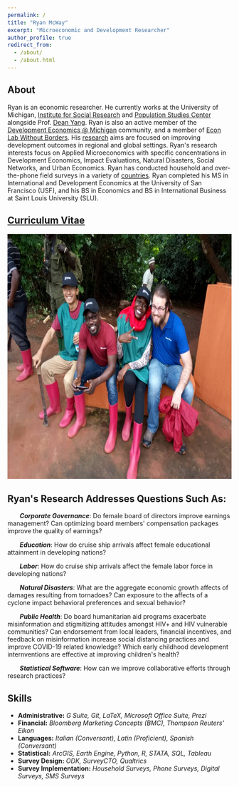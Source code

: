 ```yaml
---
permalink: /
title: "Ryan McWay"
excerpt: "Microeconomic and Development Researcher"
author_profile: true
redirect_from: 
  - /about/
  - /about.html
---
```


<!-- Should add a cover photo. Maybe from the field -->

About
----
Ryan is an economic researcher. He currently works at the University of Michigan, [Institute for Social Research](https://isr.umich.edu/) and [Population Studies Center](https://www.psc.isr.umich.edu/people/staff.html) alongside Prof. [Dean Yang](https://sites.lsa.umich.edu/deanyang/). Ryan is also an active member of the [Development Economics @ Michigan](https://devecon.umich.edu/people/) community, and a member of [Econ Lab Without Borders](https://www.alessandracassar.net/econ-lab-without-borders.html). His [research](/research/) aims are focused on improving development outcomes in regional and global settings.  Ryan's research interests focus on Applied Microeconomics with specific concentrations in Development Economics, Impact Evaluations, Natural Disasters, Social Networks, and Urban Economics. Ryan has conducted household and over-the-phone field surveys in a variety of [countries](/fieldwork/). Ryan completed his MS in International and Development Economics at the University of San Francisco (USF), and his BS in Economics and BS in International Business at Saint Louis University (SLU).

## [Curriculum Vitae](/cv/)

<img src="/images/brac_fieldwork.jpg" width="100%" height="550">

##  Ryan's Research Addresses Questions Such As:

&nbsp;&nbsp;&nbsp;&nbsp;&nbsp;&nbsp;  ***Corporate Governance***: Do female board of directors improve earnings management? Can optimizing board members' compensation packages improve the quality of earnings?

&nbsp;&nbsp;&nbsp;&nbsp;&nbsp;&nbsp;  ***Education***: How do cruise ship arrivals affect female educational attainment in developing nations? 

&nbsp;&nbsp;&nbsp;&nbsp;&nbsp;&nbsp;  ***Labor***: How do cruise ship arrivals affect the female labor force in developing nations? 

&nbsp;&nbsp;&nbsp;&nbsp;&nbsp;&nbsp;  ***Natural Disasters***: What are the aggregate economic growth affects of damages resulting from tornadoes? Can exposure to the affects of a cyclone impact behavioral preferences and sexual behavior?

&nbsp;&nbsp;&nbsp;&nbsp;&nbsp;&nbsp;  ***Public Health***: Do board humanitarian aid programs exacerbate misinformation and stigmitizing attitudes amongst HIV+ and HIV vulnerable communities? Can endorsement from local leaders, financial incentives, and feedback on misinformation increase social distancing practices and improve COVID-19 related knowledge? Which early childhood development internventions are effective at improving children's health?

&nbsp;&nbsp;&nbsp;&nbsp;&nbsp;&nbsp;  ***Statistical Software***: How can we improve collaborative efforts through research practices? 

Skills
----
* **Administrative:** *G Suite, Git, LaTeX, Microsoft Office Suite, Prezi*
* **Financial:** *Bloomberg Marketing Concepts (BMC), Thompson Reuters' Eikon*
* **Languages:** *Italian (Conversant), Latin (Proficient), Spanish (Conversant)*
* **Statistical:** *ArcGIS, Earth Engine, Python, R, STATA, SQL, Tableau*
* **Survey Design:** *ODK, SurveyCTO, Qualtrics*
* **Survey Implementation:** *Household Surveys, Phone Surveys, Digital Surveys, SMS Surveys*

